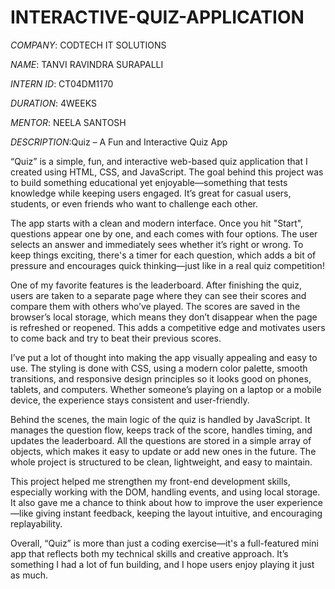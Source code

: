 # INTERACTIVE-QUIZ-APPLICATION

*COMPANY*: CODTECH IT SOLUTIONS

*NAME*: TANVI RAVINDRA SURAPALLI

*INTERN ID*: CT04DM1170

*DURATION*: 4WEEKS

*MENTOR*: NEELA SANTOSH

*DESCRIPTION*:Quiz – A Fun and Interactive Quiz App

“Quiz” is a simple, fun, and interactive web-based quiz application that I created using HTML, CSS, and JavaScript. The goal behind this project was to build something educational yet enjoyable—something that tests knowledge while keeping users engaged. It’s great for casual users, students, or even friends who want to challenge each other.

The app starts with a clean and modern interface. Once you hit "Start", questions appear one by one, and each comes with four options. The user selects an answer and immediately sees whether it’s right or wrong. To keep things exciting, there's a timer for each question, which adds a bit of pressure and encourages quick thinking—just like in a real quiz competition!

One of my favorite features is the leaderboard. After finishing the quiz, users are taken to a separate page where they can see their scores and compare them with others who’ve played. The scores are saved in the browser’s local storage, which means they don’t disappear when the page is refreshed or reopened. This adds a competitive edge and motivates users to come back and try to beat their previous scores.

I’ve put a lot of thought into making the app visually appealing and easy to use. The styling is done with CSS, using a modern color palette, smooth transitions, and responsive design principles so it looks good on phones, tablets, and computers. Whether someone’s playing on a laptop or a mobile device, the experience stays consistent and user-friendly.

Behind the scenes, the main logic of the quiz is handled by JavaScript. It manages the question flow, keeps track of the score, handles timing, and updates the leaderboard. All the questions are stored in a simple array of objects, which makes it easy to update or add new ones in the future. The whole project is structured to be clean, lightweight, and easy to maintain.

This project helped me strengthen my front-end development skills, especially working with the DOM, handling events, and using local storage. It also gave me a chance to think about how to improve the user experience—like giving instant feedback, keeping the layout intuitive, and encouraging replayability.

Overall, “Quiz” is more than just a coding exercise—it's a full-featured mini app that reflects both my technical skills and creative approach. It’s something I had a lot of fun building, and I hope users enjoy playing it just as much.
